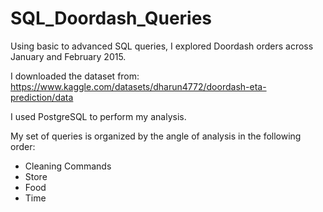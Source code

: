 # SQL_Doordash_Queries
Using basic to advanced SQL queries, I explored Doordash orders across January and February 2015. 

I downloaded the dataset from: https://www.kaggle.com/datasets/dharun4772/doordash-eta-prediction/data 

I used PostgreSQL to perform my analysis.

My set of queries is organized by the angle of analysis in the following order: 
 - Cleaning Commands
 - Store
 - Food
 - Time
